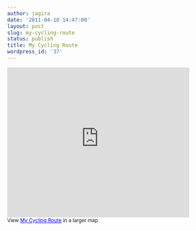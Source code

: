 ```yaml
---
author: jagira
date: '2011-04-10 14:47:00'
layout: post
slug: my-cycling-route
status: publish
title: My Cycling Route
wordpress_id: '37'
---
```


<iframe width="425" height="350" frameborder="0" scrolling="no" marginheight="0" marginwidth="0" src="http://maps.google.com/maps/ms?hl=en&amp;ie=UTF8&amp;oe=UTF8&amp;msa=0&amp;msid=209136093361270082931.0004a0914faa687cb33a8&amp;t=m&amp;ll=28.640449,77.160566&amp;spn=0.019774,0.022874&amp;output=embed"></iframe><br/><small>View <a href="http://maps.google.com/maps/ms?hl=en&amp;ie=UTF8&amp;oe=UTF8&amp;msa=0&amp;msid=209136093361270082931.0004a0914faa687cb33a8&amp;t=m&amp;ll=28.640449,77.160566&amp;spn=0.019774,0.022874&amp;source=embed" style="color:#0000FF;text-align:left">My Cycling Route</a> in a larger map</small>



